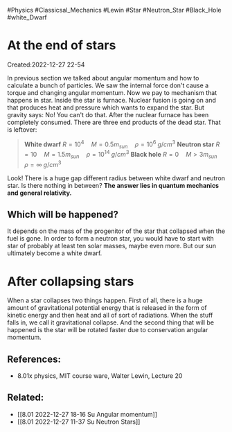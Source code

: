 
#Physics
#Classicsal_Mechanics
#Lewin
#Star
#Neutron_Star
#Black_Hole
#white_Dwarf


# At the end of stars
Created:2022-12-27 22-54

In previous section we talked about angular momentum and how to calculate a bunch of particles. We saw the internal force don't cause a torque and changing angular momentum. Now we pay to mechanism that happens in star.
Inside the star is furnace. Nuclear fusion is going on and that produces heat and pressure which wants to expand the star. But gravity says: No! You can't do that. 
After the nuclear furnace has been completely consumed. There are three end products of the dead star. That is leftover:
> **White dwarf**   $R=10^4 \quad M= 0.5 m_{sun} \quad \rho =10^6 \; g/cm^3$
> **Neutron star**  $R=10 \quad M= 1.5 m_{sun} \quad \rho =10^{14} \; g/cm^3$
> **Black hole**  $R=0 \quad M>3 m_{sun} \quad \rho =\infty \; g/cm^3$

Look! There is a huge gap different radius between white dwarf and neutron star. Is there nothing in between? 
**The answer lies in quantum mechanics and general relativity.**

## Which will be happened?
It depends on the mass of the progenitor of the star that collapsed when the fuel is gone. In order to form a neutron star, you would have to start with star of probably at least ten solar masses, maybe even more. But our sun ultimately become a white dwarf.
# After collapsing stars
When a star collapses two things happen. First of all, there is a huge amount of gravitational potential energy that is released in the form of kinetic energy and then heat and all of sort of radiations. When the stuff falls in, we call it gravitational collapse. And the second thing that will be happened is the star will be rotated faster due to conservation angular momentum.

## References:
-  8.01x physics, MIT course ware, Walter Lewin, Lecture 20

## Related:
- [[8.01 2022-12-27 18-16 Su Angular momentum]]
- [[8.01 2022-12-27 11-37 Su Neutron Stars]]